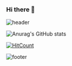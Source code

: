 ### Hi there 👋

<!--
**songhaseob/songhaseob** is a ✨ _special_ ✨ repository because its `README.md` (this file) appears on your GitHub profile.

Here are some ideas to get you started:

- 🔭 I’m currently working on ...
- 🌱 I’m currently learning ...
- 👯 I’m looking to collaborate on ...
- 🤔 I’m looking for help with ...
- 💬 Ask me about ...
- 📫 How to reach me: ...
- 😄 Pronouns: ...
- ⚡ Fun fact: ...
-->
![header](https://capsule-render.vercel.app/api?text=HaseobCodingWorld!&fontSize=20&rotate=-30)




![Anurag's GitHub stats](https://github-readme-stats.vercel.app/api?username=anuraghazra&show_icons=true&theme=radical)

[![HitCount](http://hits.dwyl.com/{username}/{project}.svg)](http://hits.dwyl.com/{username}/{project})









![footer](https://capsule-render.vercel.app/api?section=footer)

    

